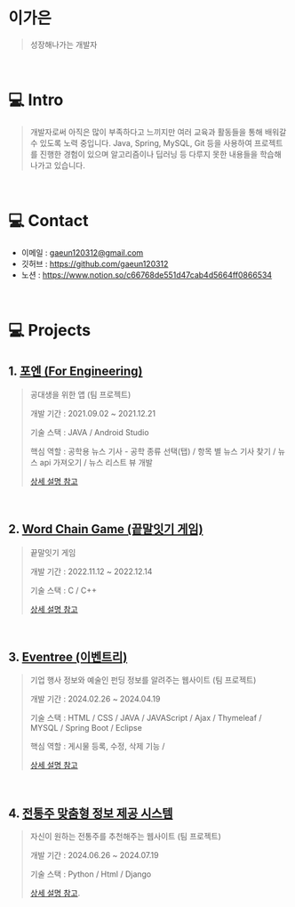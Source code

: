 # 이가은
> 성장해나가는 개발자
</br>

# 💻​ Intro 
> 개발자로써 아직은 많이 부족하다고 느끼지만 여러 교육과 활동들을 통해 배워갈 수 있도록 노력 중입니다. Java, Spring, MySQL, Git 등을 사용하여 프로젝트를 진행한 경험이 있으며 알고리즘이나 딥러닝 등 다루지 못한 내용들을 학습해 나가고 있습니다.

</br>

# 💻​ Contact
- 이메일 : gaeun120312@gmail.com
- 깃허브 : https://github.com/gaeun120312
- 노션 : https://www.notion.so/c66768de551d47cab4d5664ff0866534


</br>

# 💻​ Projects
## 1. [포엔 (For Engineering)](https://github.com/gaeun120312/Foren.git)
> 공대생을 위한 앱 (팀 프로젝트)
>
> 개발 기간 : 2021.09.02  ~ 2021.12.21
>
> 기술 스택 : JAVA / Android Studio
>
> 핵심 역할 : 공학용 뉴스 기사 - 공학 종류 선택(탭) / 항목 별 뉴스 기사 찾기 / 뉴스 api 가져오기 / 뉴스 리스트 뷰 개발
> 
> [상세 설명 참고](https://github.com/gaeun120312/Foren.git)

</br>

## 2. [Word Chain Game (끝말잇기 게임)](https://github.com/gaeun120312/Word_Chain_Game)
> 끝말잇기 게임 
>
> 개발 기간 : 2022.11.12 ~ 2022.12.14
>
> 기술 스택 : C / C++
>
> [상세 설명 참고](https://github.com/gaeun120312/Word_Chain_Game)

</br>

## 3. [Eventree (이벤트리)](https://github.com/gaeun120312/KD3_B_Project)
> 기업 행사 정보와 예술인 펀딩 정보를 알려주는 웹사이트 (팀 프로젝트)
> 
> 개발 기간 : 2024.02.26 ~ 2024.04.19
>
> 기술 스택 : HTML / CSS / JAVA / JAVAScript / Ajax / Thymeleaf / MYSQL / Spring Boot / Eclipse
>
> 핵심 역할 : 게시물 등록, 수정, 삭제 기능 / 
> 
> [상세 설명 참고](https://github.com/gaeun120312/KD3_B_Project)

</br>

## 4. [전통주 맞춤형 정보 제공 시스템](https://github.com/gaeun120312/2nd_project)
> 자신이 원하는 전통주를 추천해주는 웹사이트 (팀 프로젝트)
> 
> 개발 기간 : 2024.06.26 ~ 2024.07.19
>
> 기술 스택 : Python / Html / Django
> 
> [상세 설명 참고](https://github.com/gaeun120312/2nd_project).

